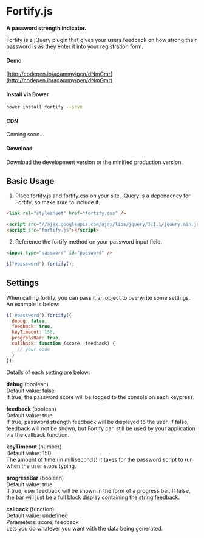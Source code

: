 # Fortify.js
**A password strength indicator.**

Fortify is a jQuery plugin that gives your users feedback on how strong their password is as they enter it into your registration form.

#### Demo
[http://codepen.io/adammy/pen/dNmGmr](http://codepen.io/adammy/pen/dNmGmr)

#### Install via Bower
```sh
bower install fortify --save
```

#### CDN
Coming soon...

#### Download
Download the development version or the minified production version.

## Basic Usage
1. Place fortify.js and fortify.css on your site. jQuery is a dependency for Fortify, so make sure to include it.
```html
<link rel="stylesheet" href="fortify.css" />
```
```html
<script src="//ajax.googleapis.com/ajax/libs/jquery/3.1.1/jquery.min.js"></script>
<script src="fortify.js"></script>
```
2. Reference the fortify method on your password input field.
```html
<input type="password" id="password" />
```
```javascript
$("#password").fortify();
```

## Settings
When calling fortify, you can pass it an object to overwrite some settings. An example is below:
```javascript
$('#password').fortify({
  debug: false,
  feedback: true,
  keyTimeout: 150,
  progressBar: true,
  callback: function (score, feedback) {
    // your code
  }
});
```
Details of each setting are below:

**debug** (boolean)<br />
Default value: false<br />
If true, the password score will be logged to the console on each keypress.

**feedback** (boolean)<br />
Default value: true<br />
If true, password strength feedback will be displayed to the user. If false, feedback will not be shown, but Fortify can still be used by your application via the callback function.

**keyTimeout** (number)<br />
Default value: 150<br />
The amount of time (in milliseconds) it takes for the password script to run when the user stops typing.

**progressBar** (boolean)<br />
Default value: true<br />
If true, user feedback will be shown in the form of a progress bar. If false, the bar will just be a full block display containing the string feedback.

**callback** (function)<br />
Default value: undefined<br />
Parameters: score, feedback<br />
Lets you do whatever you want with the data being generated.
